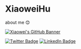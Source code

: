 # XiaoweiHu
about me :blush:

[![Xiaowei's GitHub Banner](./assets/GitHubHeader.png)](https://braydoncoyer.dev)

[![Twitter Badge](https://img.shields.io/badge/Twitter-Profile-informational?style=flat&logo=twitter&logoColor=white&color=1CA2F1)](https://twitter.com/xsayswho)
[![LinkedIn Badge](https://img.shields.io/badge/LinkedIn-Profile-informational?style=flat&logo=linkedin&logoColor=white&color=0D76A8)](linkedin.com/in/xiaowei-arthur-h-7930a811/)


